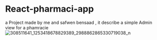 # React-pharmaci-app
a Project made by me and safwen bensaad , it describe a simple Admin view for a phamracie
![308511641_1253418678829389_2988862865330719038_n](https://user-images.githubusercontent.com/81702423/197076087-7b5f9e36-c416-4799-b3af-51ee2982ae4f.png)
